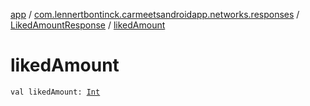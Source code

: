 [app](../../index.md) / [com.lennertbontinck.carmeetsandroidapp.networks.responses](../index.md) / [LikedAmountResponse](index.md) / [likedAmount](./liked-amount.md)

# likedAmount

`val likedAmount: `[`Int`](https://kotlinlang.org/api/latest/jvm/stdlib/kotlin/-int/index.html)